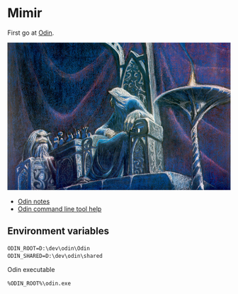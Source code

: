 # Mimir

First go at [Odin](https://github.com/odin-lang/Odin).

![Odin](doc/mimir.jpg)

* [Odin notes](doc/notes.md)
* [Odin command line tool help](doc/command_line_tools/odin.md)

## Environment variables

```txt
ODIN_ROOT=D:\dev\odin\Odin
ODIN_SHARED=D:\dev\odin\shared
```

Odin executable

```txt
%ODIN_ROOT%\odin.exe
```
